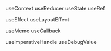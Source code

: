 useContext
useReducer
useState
useRef

useEffect
useLayoutEffect

useMemo
useCallback

useImperativeHandle
useDebugValue
